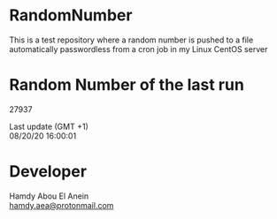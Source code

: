# RandomNumber    
This is a test repository where a random number is pushed to a file automatically passwordless from a cron job in my Linux CentOS server    
# Random Number of the last run   
27937
      
Last update (GMT +1)    
08/20/20 16:00:01
# Developer    
Hamdy Abou El Anein   
hamdy.aea@protonmail.com
